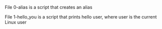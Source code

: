 File 0-alias is a script that creates an alias

File 1-hello_you is a script that prints hello user, where user is the current Linux user


